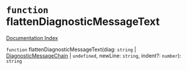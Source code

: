 # `function` flattenDiagnosticMessageText

[Documentation Index](../README.md)

`function` flattenDiagnosticMessageText(diag: `string` | [DiagnosticMessageChain](../interface.DiagnosticMessageChain/README.md) | `undefined`, newLine: `string`, indent?: `number`): `string`

